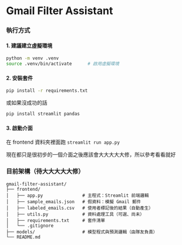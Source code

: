 # Gmail Filter Assistant

### 執行方式

#### 1. 建議建立虛擬環境

```bash
python -m venv .venv
source .venv/bin/activate      # 啟用虛擬環境
```

#### 2. 安裝套件

```bash
pip install -r requirements.txt
```

或如果沒成功的話

```bash
pip install streamlit pandas
```

#### 3. 啟動介面

在 frontend 資料夾裡面跑
`streamlit run app.py`

現在都只是很初步的一個介面之後應該會大大大大大修，所以參考看看就好

### 目前架構（待大大大大大修）

```plaintext
gmail-filter-assistant/
├── frontend/
│   ├── app.py               # 主程式：Streamlit 前端邏輯
│   ├── sample_emails.json   # 假資料：模擬 Gmail 郵件
│   ├── labeled_emails.csv   # 使用者標記後的結果（自動產生）
│   ├── utils.py             # 資料處理工具（可選、尚未）
│   ├── requirements.txt     # 套件清單
│   └── .gitignore
├── models/                  # 模型程式與預測邏輯（由隊友負責）
└── README.md
```
